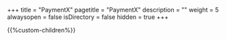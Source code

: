 +++
title = "PaymentX"
pagetitle = "PaymentX"
description = ""
weight = 5
alwaysopen = false
isDirectory = false
hidden = true
+++

{{%custom-children%}}
